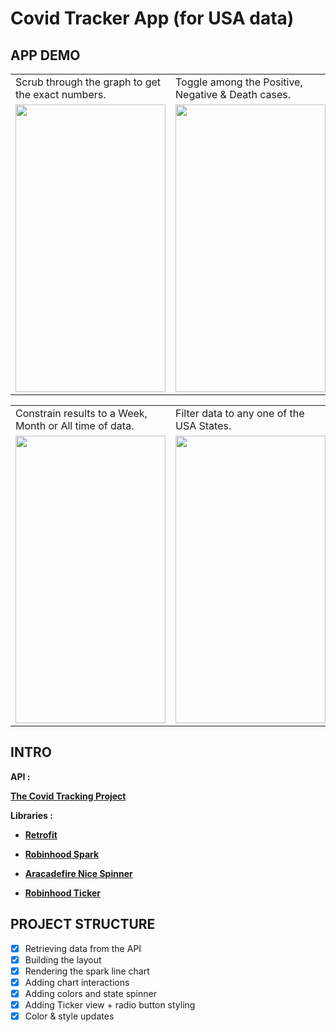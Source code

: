 # Covid Tracker App (for USA data)


## APP DEMO

<table>
  <tr>
    <td>Scrub through the graph to get the exact numbers.</td>
    <td>Toggle among the Positive, Negative & Death cases.</td>
  </tr>
  <tr>
    <td><img src="https://user-images.githubusercontent.com/43718257/109408868-93c1f180-79b3-11eb-84f9-d588cca3202a.gif" width=240 height=460></td>
    <td><img src="https://user-images.githubusercontent.com/43718257/109408869-96244b80-79b3-11eb-9077-3e8235c7aedd.gif" width=240 height=460></td>
  </tr>
 </table>
 
 <table>
  <tr>
    <td>Constrain results to a Week, Month or All time of data.</td>
    <td>Filter data to any one of the USA States.</td>
  </tr>
  <tr>
    <td><img src="https://user-images.githubusercontent.com/43718257/109408863-8f95d400-79b3-11eb-952c-a52d9feaefef.gif" width=240 height=460></td>
    <td><img src="https://user-images.githubusercontent.com/43718257/109408866-91f82e00-79b3-11eb-89a7-e24b24c39a56.gif" width=240 height=460></td>
  </tr>
 </table>
 

## INTRO

**API :**

[**The Covid Tracking Project**](https://covidtracking.com/data/api)


**Libraries :** 

- [**Retrofit**](https://square.github.io/retrofit/)

- [**Robinhood Spark**](https://github.com/robinhood/spark)

- [**Aracadefire Nice Spinner**](https://github.com/arcadefire/nice-spinner)

- [**Robinhood Ticker**](https://github.com/robinhood/ticker)


## PROJECT STRUCTURE

- [x]  Retrieving data from the API
- [x]  Building the layout
- [x]  Rendering the spark line chart
- [x]  Adding chart interactions
- [x]  Adding colors and state spinner
- [x]  Adding Ticker view + radio button styling
- [x]  Color & style updates
